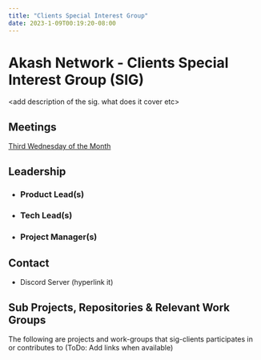 ```yaml
---
title: "Clients Special Interest Group"
date: 2023-1-09T00:19:20-08:00
---
```


# Akash Network - Clients Special Interest Group (SIG)

\<add description of the sig. what does it cover etc>

## Meetings

[Third Wednesday of the Month](https://calendar.google.com/calendar/u/0?cid=Y18yNWU1ZTM3NDhlNGM0YWI3YTU1ZjQxZmJjNWViZWJjYzBhMDNiNDBmYjAyODc4NWYxNDE1OWJmYWViZWExMmUyQGdyb3VwLmNhbGVuZGFyLmdvb2dsZS5jb20)

## Leadership

- ### Product Lead(s)

- ### Tech Lead(s)

- ### Project Manager(s)

## Contact

- Discord Server (hyperlink it)

## Sub Projects, Repositories & Relevant Work Groups

The following are projects and work-groups that sig-clients participates in or contributes to (ToDo: Add links when available)

